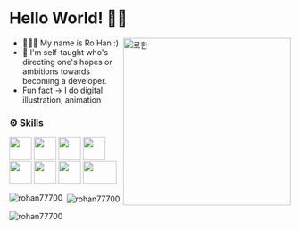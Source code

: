 # Hello World! 👋🏻 
<img align="right" width="300" height="300" src="https://i.pinimg.com/564x/80/f3/dc/80f3dc6bc21f64defce04be37ec56b6c.jpg" alt="로한" />

- 🧑🏻‍💻 My name is Ro Han :)
- 🌱 I'm self-taught who's directing one's hopes or ambitions towards becoming a developer.
- Fun fact -> I do digital illustration, animation

### ⚙️ Skills
[<img src="https://user-images.githubusercontent.com/105499295/183480250-9fa20bca-5d89-4390-a309-e7fd30e063f7.png" width=40px height=40px>](https://javascript.info/)
[<img src="https://user-images.githubusercontent.com/105499295/183479459-59638df9-64b9-478b-9596-8a8d90b0d166.png" width=40px height=40px>](https://developer.mozilla.org/en-US/docs/Web/HTML)
[<img src="https://user-images.githubusercontent.com/105499295/183479865-2a8a5087-460c-4bef-ac98-c568ed9d0a57.png" width=40px height=40px>](https://developer.mozilla.org/en-US/docs/Web/CSS)
[<img src="https://user-images.githubusercontent.com/105499295/183478667-6473644d-0082-4674-bd03-8b669201f7cf.jpg" width=40px height=40px>](https://www.python.org/)
[<img width="40" height="40" src="https://external-content.duckduckgo.com/ip3/react.dev.ico">](https://react.dev/)
[<img width="40" height="40" src="https://external-content.duckduckgo.com/ip3/www.typescriptlang.org.ico">](https://www.typescriptlang.org/docs/)
[<img width="40" height="40" src="https://external-content.duckduckgo.com/ip3/www.djangoproject.com.ico">](https://docs.djangoproject.com/en/5.0/)
[<img src="https://user-images.githubusercontent.com/105499295/183481291-3aece34e-aeb2-4409-a9bd-912423361c20.png" width=60px height=40px>](https://www.php.net/docs.php)

<p><img align="left" src="https://github-readme-stats.vercel.app/api/top-langs?username=rohan77700&show_icons=true&locale=en&layout=compact" alt="rohan77700" /></p>

<p>&nbsp;<img align="center" src="https://github-readme-stats.vercel.app/api?username=rohan77700&show_icons=true&locale=en" alt="rohan77700" /></p>

<p><img align="center" src="https://github-readme-streak-stats.herokuapp.com/?user=rohan77700&" alt="rohan77700" /></p>

